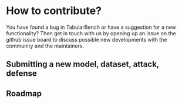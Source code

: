 # How to contribute?

You have found a bug in TabularBench or have a suggestion for a new functionality? Then get in touch with us by opening up an issue on the github issue board to discuss possible new developments with the community and the maintainers.

## Submitting a new model, dataset, attack, defense

## Roadmap